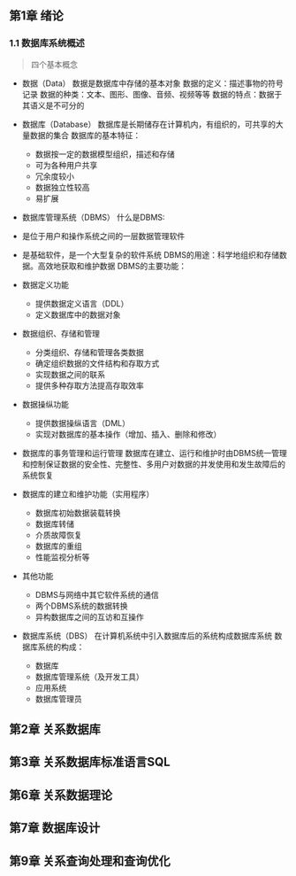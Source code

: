## 第1章 绪论

### 1.1 数据库系统概述

>四个基本概念

- 数据（Data）
数据是数据库中存储的基本对象
数据的定义：描述事物的符号记录
数据的种类：文本、图形、图像、音频、视频等等
数据的特点：数据于其语义是不可分的

- 数据库（Database）
数据库是长期储存在计算机内，有组织的，可共享的大量数据的集合
数据库的基本特征：
  - 数据按一定的数据模型组织，描述和存储
  - 可为各种用户共享
  - 冗余度较小
  - 数据独立性较高
  - 易扩展

- 数据库管理系统（DBMS）
什么是DBMS:
- 是位于用户和操作系统之间的一层数据管理软件
- 是基础软件，是一个大型复杂的软件系统
DBMS的用途：科学地组织和存储数据。高效地获取和维护数据
DBMS的主要功能：
- 数据定义功能
  - 提供数据定义语言（DDL）
  - 定义数据库中的数据对象
- 数据组织、存储和管理
  - 分类组织、存储和管理各类数据
  - 确定组织数据的文件结构和存取方式
  - 实现数据之间的联系
  - 提供多种存取方法提高存取效率
- 数据操纵功能
  - 提供数据操纵语言（DML）
  - 实现对数据库的基本操作（增加、插入、删除和修改）
- 数据库的事务管理和运行管理
  数据库在建立、运行和维护时由DBMS统一管理和控制保证数据的安全性、完整性、多用户对数据的并发使用和发生故障后的系统恢复
- 数据库的建立和维护功能（实用程序）
  - 数据库初始数据装载转换
  - 数据库转储
  - 介质故障恢复
  - 数据库的重组
  - 性能监视分析等
- 其他功能
  - DBMS与网络中其它软件系统的通信
  - 两个DBMS系统的数据转换
  - 异构数据库之间的互访和互操作

- 数据库系统（DBS）
在计算机系统中引入数据库后的系统构成数据库系统
数据库系统的构成：
  - 数据库
  - 数据库管理系统（及开发工具）
  - 应用系统
  - 数据库管理员



## 第2章 关系数据库



## 第3章 关系数据库标准语言SQL



## 第6章 关系数据理论



## 第7章 数据库设计



## 第9章 关系查询处理和查询优化 